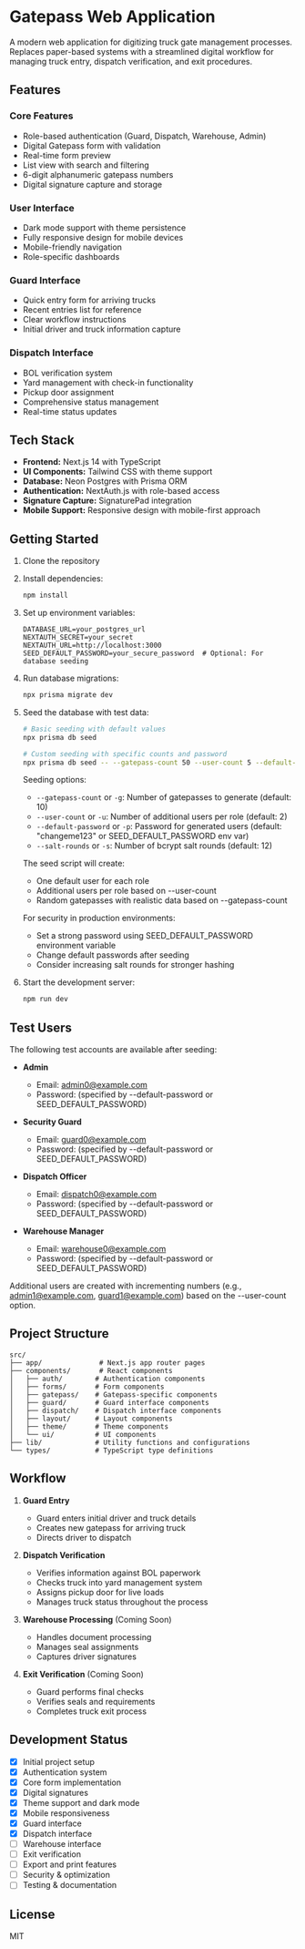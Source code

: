 # Gatepass Web Application

A modern web application for digitizing truck gate management processes. Replaces paper-based systems with a streamlined digital workflow for managing truck entry, dispatch verification, and exit procedures.

## Features

### Core Features

- Role-based authentication (Guard, Dispatch, Warehouse, Admin)
- Digital Gatepass form with validation
- Real-time form preview
- List view with search and filtering
- 6-digit alphanumeric gatepass numbers
- Digital signature capture and storage

### User Interface

- Dark mode support with theme persistence
- Fully responsive design for mobile devices
- Mobile-friendly navigation
- Role-specific dashboards

### Guard Interface

- Quick entry form for arriving trucks
- Recent entries list for reference
- Clear workflow instructions
- Initial driver and truck information capture

### Dispatch Interface

- BOL verification system
- Yard management with check-in functionality
- Pickup door assignment
- Comprehensive status management
- Real-time status updates

## Tech Stack

- **Frontend:** Next.js 14 with TypeScript
- **UI Components:** Tailwind CSS with theme support
- **Database:** Neon Postgres with Prisma ORM
- **Authentication:** NextAuth.js with role-based access
- **Signature Capture:** SignaturePad integration
- **Mobile Support:** Responsive design with mobile-first approach

## Getting Started

1. Clone the repository
2. Install dependencies:
   ```bash
   npm install
   ```
3. Set up environment variables:
   ```env
   DATABASE_URL=your_postgres_url
   NEXTAUTH_SECRET=your_secret
   NEXTAUTH_URL=http://localhost:3000
   SEED_DEFAULT_PASSWORD=your_secure_password  # Optional: For database seeding
   ```
4. Run database migrations:
   ```bash
   npx prisma migrate dev
   ```
5. Seed the database with test data:

   ```bash
   # Basic seeding with default values
   npx prisma db seed

   # Custom seeding with specific counts and password
   npx prisma db seed -- --gatepass-count 50 --user-count 5 --default-password "secure123" --salt-rounds 12
   ```

   Seeding options:

   - `--gatepass-count` or `-g`: Number of gatepasses to generate (default: 10)
   - `--user-count` or `-u`: Number of additional users per role (default: 2)
   - `--default-password` or `-p`: Password for generated users (default: "changeme123" or SEED_DEFAULT_PASSWORD env var)
   - `--salt-rounds` or `-s`: Number of bcrypt salt rounds (default: 12)

   The seed script will create:

   - One default user for each role
   - Additional users per role based on --user-count
   - Random gatepasses with realistic data based on --gatepass-count

   For security in production environments:

   - Set a strong password using SEED_DEFAULT_PASSWORD environment variable
   - Change default passwords after seeding
   - Consider increasing salt rounds for stronger hashing

6. Start the development server:
   ```bash
   npm run dev
   ```

## Test Users

The following test accounts are available after seeding:

- **Admin**

  - Email: admin0@example.com
  - Password: (specified by --default-password or SEED_DEFAULT_PASSWORD)

- **Security Guard**

  - Email: guard0@example.com
  - Password: (specified by --default-password or SEED_DEFAULT_PASSWORD)

- **Dispatch Officer**

  - Email: dispatch0@example.com
  - Password: (specified by --default-password or SEED_DEFAULT_PASSWORD)

- **Warehouse Manager**
  - Email: warehouse0@example.com
  - Password: (specified by --default-password or SEED_DEFAULT_PASSWORD)

Additional users are created with incrementing numbers (e.g., admin1@example.com, guard1@example.com) based on the --user-count option.

## Project Structure

```
src/
├── app/              # Next.js app router pages
├── components/       # React components
│   ├── auth/        # Authentication components
│   ├── forms/       # Form components
│   ├── gatepass/    # Gatepass-specific components
│   ├── guard/       # Guard interface components
│   ├── dispatch/    # Dispatch interface components
│   ├── layout/      # Layout components
│   ├── theme/       # Theme components
│   └── ui/          # UI components
├── lib/             # Utility functions and configurations
└── types/           # TypeScript type definitions
```

## Workflow

1. **Guard Entry**

   - Guard enters initial driver and truck details
   - Creates new gatepass for arriving truck
   - Directs driver to dispatch

2. **Dispatch Verification**

   - Verifies information against BOL paperwork
   - Checks truck into yard management system
   - Assigns pickup door for live loads
   - Manages truck status throughout the process

3. **Warehouse Processing** (Coming Soon)

   - Handles document processing
   - Manages seal assignments
   - Captures driver signatures

4. **Exit Verification** (Coming Soon)
   - Guard performs final checks
   - Verifies seals and requirements
   - Completes truck exit process

## Development Status

- [x] Initial project setup
- [x] Authentication system
- [x] Core form implementation
- [x] Digital signatures
- [x] Theme support and dark mode
- [x] Mobile responsiveness
- [x] Guard interface
- [x] Dispatch interface
- [ ] Warehouse interface
- [ ] Exit verification
- [ ] Export and print features
- [ ] Security & optimization
- [ ] Testing & documentation

## License

MIT

